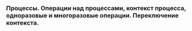 ### Процессы. Операции над процессами, контекст процесса, одноразовые и многоразовые операции. Переключение контекста.